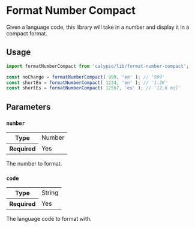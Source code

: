 # Format Number Compact

Given a language code, this library will take in a number and display it in a compact format.

## Usage

```javascript
import formatNumberCompact from 'calypso/lib/format-number-compact';

const noChange = formatNumberCompact( 999, 'en' ); // '999'
const shortEn = formatNumberCompact( 1234, 'en' ); // '1.2K'
const shortEs = formatNumberCompact( 12567, 'es' ); // '12,6 mil'
```

## Parameters

### `number`

<table>
	<tr><th>Type</th><td>Number</td></tr>
	<tr><th>Required</th><td>Yes</td></tr>
</table>

The number to format.

### `code`

<table>
	<tr><th>Type</th><td>String</td></tr>
	<tr><th>Required</th><td>Yes</td></tr>
</table>

The language code to format with.
